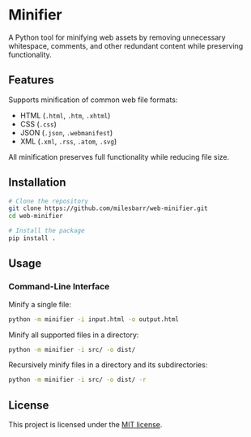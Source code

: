 # Minifier

A Python tool for minifying web assets by removing unnecessary whitespace,
comments, and other redundant content while preserving functionality.

## Features

Supports minification of common web file formats:

- HTML (`.html`, `.htm`, `.xhtml`)
- CSS (`.css`)
- JSON (`.json`, `.webmanifest`)
- XML (`.xml`, `.rss`, `.atom`, `.svg`)

All minification preserves full functionality while reducing file size.

## Installation

```bash
# Clone the repository
git clone https://github.com/milesbarr/web-minifier.git
cd web-minifier

# Install the package
pip install .
```

## Usage

### Command-Line Interface

Minify a single file:
```bash
python -m minifier -i input.html -o output.html
```

Minify all supported files in a directory:
```bash
python -m minifier -i src/ -o dist/
```

Recursively minify files in a directory and its subdirectories:
```bash
python -m minifier -i src/ -o dist/ -r
```

## License

This project is licensed under the [MIT license](LICENSE).
